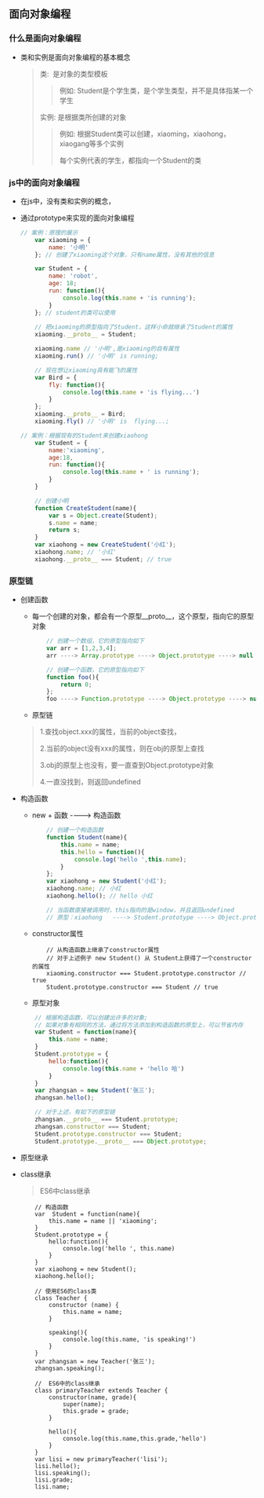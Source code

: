 ## 面向对象编程

### 什么是面向对象编程
+ 类和实例是面向对象编程的基本概念
	> 类:  是对象的类型模板
	>> 例如: Student是个学生类，是个学生类型，并不是具体指某一个学生
	> 
	> 实例: 是根据类所创建的对象
	>> 例如: 根据Student类可以创建，xiaoming，xiaohong，xiaogang等多个实例
	>>
	>> 每个实例代表的学生，都指向一个Student的类

### js中的面向对象编程
+ 在js中，没有类和实例的概念，
+ 通过prototype来实现的面向对象编程

	```js
	// 案例：原理的展示
		var xiaoming = {
			name: '小明'
		}; // 创建了xiaoming这个对象，只有name属性，没有其他的信息

		var Student = {
			name: 'robot',
			age: 18;
			run: function(){
				console.log(this.name + 'is running');
			}
		}; // student的类可以使用
		
		// 把xiaoming的原型指向了Student，这样小命就继承了Student的属性
		xiaoming.__proto__ = Student; 

		xiaoming.name // '小明',是xiaoming的自有属性
		xiaoming.run() // '小明' is running;

		// 现在想让xiaoming具有能飞的属性
		var Bird = {
			fly: function(){
				console.log(this.name + 'is flying...')
			}
		};
		xiaoming.__proto__ = Bird;
		xiaoming.fly() // '小明' is  flying...;

	// 案例：根据现有的Student来创建xiaohong
		var Student = {
			name:'xiaoming',
			age:18,
			run: function(){
				console.log(this.name + ' is running');
			}
		}

		// 创建小明
		function CreateStudent(name){
			var s = Object.create(Student);
			s.name = name;
			return s;
		}
		var xiaohong = new CreateStudent('小红');
		xiaohong.name; // '小红'
		xiaohong.__proto__ === Student; // true
	```
### 原型链
+ 创建函数
	- 每一个创建的对象，都会有一个原型__proto__，这个原型，指向它的原型对象
		```js
			// 创建一个数组，它的原型指向如下
			var arr = [1,2,3,4];
			arr ----> Array.prototype ----> Object.prototype ----> null

			// 创建一个函数，它的原型指向如下
			function foo(){
				return 0;
			};
			foo ----> Function.prototype ----> Object.prototype ----> null
		```
	- 原型链
	> 1.查找object.xxx的属性，当前的object查找，
	> 
	> 2.当前的object没有xxx的属性，则在obj的原型上查找
	> 
	> 3.obj的原型上也没有，要一直查到Object.prototype对象
	>
	> 4.一直没找到，则返回undefined
+ 构造函数
	- new + 函数 ----> 构造函数
		```js
			// 创建一个构造函数
			function Student(name){
				this.name = name;
				this.hello = function(){
					console.log('hello ',this.name);
				}
			};
			var xiaohong = new Student('小红');
			xiaohong.name; // 小红
			xiaohong.hello(); // hello 小红

			// 当函数直接被调用时，this指向的是window，并且返回undefined
			// 原型：xiaohong	 ----> Student.prototype ----> Object.prototype ----> null
		```

	- constructor属性
		```
			// 从构造函数上继承了constructor属性
			// 对于上述例子 new Student() 从 Student上获得了一个constructor的属性
			xiaoming.constructor === Student.prototype.constructor // true
			Student.prototype.constructor === Student // true

		```
	- 原型对象
	```js
	 	// 根据构造函数，可以创建出许多的对象;
	 	// 如果对象有相同的方法，通过将方法添加到构造函数的原型上，可以节省内存
	 	var Student = function(name){
	 		this.name = name;
	 	}
	 	Student.prototype = {
	 		hello:function(){
	 			console.log(this.name + 'hello 哈')
	 		}
	 	}
	 	var zhangsan = new Student('张三');
	 	zhangsan.hello();

	 	// 对于上述，有如下的原型链
	 	zhangsan.__proto__ === Student.prototype;
	 	zhangsan.constructor === Student;
	 	Student.prototype.constructor === Student;
	 	Student.prototype.__proto__ === Object.prototype;

	```

+ 原型继承
+ class继承
	> ES6中class继承
	```
		// 构造函数
		var  Student = function(name){
			this.name = name || 'xiaoming';
		}
		Student.prototype = {
			hello:function(){
				console.log('hello ', this.name)
			}
		}
		var xiaohong = new Student();
		xiaohong.hello();

		// 使用ES6的class类
		class Teacher {
			constructor (name) {
				this.name = name;
			}

			speaking(){
				console.log(this.name, 'is speaking!')
			}
		}
		var zhangsan = new Teacher('张三');
		zhangsan.speaking();

		//  ES6中的class继承
		class primaryTeacher extends Teacher {
			constructor(name, grade){
				super(name);
				this.grade = grade;
			}

			hello(){
				console.log(this.name,this.grade,'hello')
			}
		}
		var lisi = new primaryTeacher('lisi');
		lisi.hello();
		lisi.speaking();
		lisi.grade;
		lisi.name;
	```


